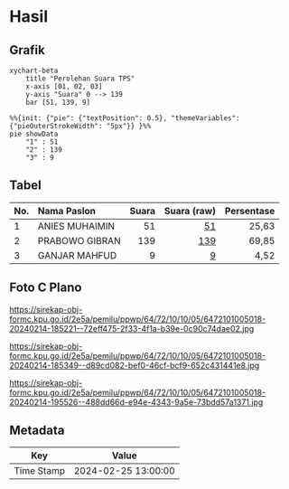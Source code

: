 # Hasil

## Grafik

```mermaid
xychart-beta
    title "Perolehan Suara TPS"
    x-axis [01, 02, 03]
    y-axis "Suara" 0 --> 139
    bar [51, 139, 9]
```

```mermaid
%%{init: {"pie": {"textPosition": 0.5}, "themeVariables": {"pieOuterStrokeWidth": "5px"}} }%%
pie showData
    "1" : 51
    "2" : 139
    "3" : 9
```

## Tabel

| No. | Nama Paslon    | Suara | Suara (raw) | Persentase |
|:--- |:-------------- | -----:| -----------:| ----------:|
| 1   | ANIES MUHAIMIN | 51    | [51][p-1]   | 25,63      |
| 2   | PRABOWO GIBRAN | 139   | [139][p-2]  | 69,85      |
| 3   | GANJAR MAHFUD  | 9     | [9][p-3]    | 4,52       |


[p-1]: https://github.com/gigit-pemilu/pemilu-2024-64-kalimantan-timur/blob/main/pilpres/hitung-suara/sub/64-kalimantan-timur/sub/72-kota-samarinda/sub/10-loa-janan-ilir/sub/1005-rapak-dalam/sub/018-tps/sub/paslon-1.txt
[p-2]: https://github.com/gigit-pemilu/pemilu-2024-64-kalimantan-timur/blob/main/pilpres/hitung-suara/sub/64-kalimantan-timur/sub/72-kota-samarinda/sub/10-loa-janan-ilir/sub/1005-rapak-dalam/sub/018-tps/sub/paslon-2.txt
[p-3]: https://github.com/gigit-pemilu/pemilu-2024-64-kalimantan-timur/blob/main/pilpres/hitung-suara/sub/64-kalimantan-timur/sub/72-kota-samarinda/sub/10-loa-janan-ilir/sub/1005-rapak-dalam/sub/018-tps/sub/paslon-3.txt

## Foto C Plano

https://sirekap-obj-formc.kpu.go.id/2e5a/pemilu/ppwp/64/72/10/10/05/6472101005018-20240214-185221--72eff475-2f33-4f1a-b39e-0c90c74dae02.jpg

https://sirekap-obj-formc.kpu.go.id/2e5a/pemilu/ppwp/64/72/10/10/05/6472101005018-20240214-185349--d89cd082-bef0-46cf-bcf9-652c431441e8.jpg

https://sirekap-obj-formc.kpu.go.id/2e5a/pemilu/ppwp/64/72/10/10/05/6472101005018-20240214-195526--488dd66d-e94e-4343-9a5e-73bdd57a1371.jpg


## Metadata

| Key        | Value               |
| ---------- | ------------------- |
| Time Stamp | 2024-02-25 13:00:00 |



